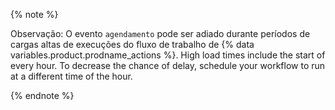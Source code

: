 {% note %}

Observação: O evento `agendamento` pode ser adiado durante períodos de cargas altas de execuções do fluxo de trabalho de {% data variables.product.prodname_actions %}. High load times include the start of every hour. To decrease the chance of delay, schedule your workflow to run at a different time of the hour.

{% endnote %}
